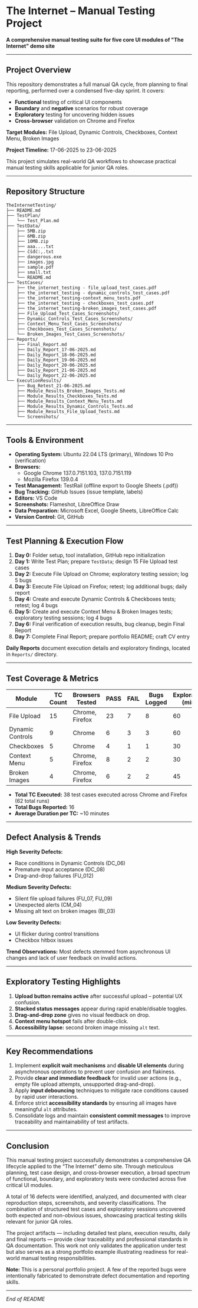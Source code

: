 # The Internet – Manual Testing Project

**A comprehensive manual testing suite for five core UI modules of "The Internet" demo site**

---

## Project Overview

This repository demonstrates a full manual QA cycle, from planning to final reporting, performed over a condensed five-day sprint. It covers:

- **Functional** testing of critical UI components
- **Boundary** and **negative** scenarios for robust coverage
- **Exploratory** testing for uncovering hidden issues
- **Cross-browser** validation on Chrome and Firefox

**Target Modules:** File Upload, Dynamic Controls, Checkboxes, Context Menu, Broken Images

**Project Timeline:** 17-06-2025 to 23-06-2025

This project simulates real-world QA workflows to showcase practical manual testing skills applicable for junior QA roles.

---

## Repository Structure

```
TheInternetTesting/
├── README.md
├── TestPlan/
│   └── Test_Plan.md
├── TestData/
│   ├── 5MB.zip
│   ├── 6MB.zip
│   ├── 10MB.zip
│   ├── aaa....txt
│   ├── čšđć:,.txt
│   ├── dangerous.exe
│   ├── images.jpg
│   ├── sample.pdf
│   ├── small.txt
│   └── README.md
├── TestCases/
│   ├── the_internet_testing - file_upload_test_cases.pdf
│   ├── the_internet_testing - dynamic_controls_test_cases.pdf
│   ├── the_internet_testing-context_menu_tests.pdf
│   ├── the_internet_testing - checkboxes_test_cases.pdf
│   ├── the_internet_testing-broken_images_test_cases.pdf
│   ├── File_Upload_Test_Cases_Screenshots/
│   ├── Dynamic_Controls_Test_Cases_Screenshots/
│   ├── Context_Menu_Test_Cases_Screenshots/
│   ├── Checkboxes_Test_Cases_Screenshots/
│   └── Broken_Images_Test_Cases_Screenshots/
├── Reports/
│   ├── Final_Report.md
│   ├── Daily_Report_17-06-2025.md
│   ├── Daily_Report_18-06-2025.md
│   ├── Daily_Report_19-06-2025.md
│   ├── Daily_Report_20-06-2025.md
│   ├── Daily_Report_21-06-2025.md
│   └── Daily_Report_22-06-2025.md
└── ExecutionResults/
    ├── Bug_Retest_21-06-2025.md
    ├── Module_Results_Broken_Images_Tests.md
    ├── Module_Results_Checkboxes_Tests.md
    ├── Module_Results_Context_Menu_Tests.md
    ├── Module_Results_Dynamic_Controls_Tests.md
    ├── Module_Results_File_Upload_Tests.md
    └── Screenshots/

```

---

## Tools & Environment

- **Operating System:** Ubuntu 22.04 LTS (primary), Windows 10 Pro (verification)
- **Browsers:**
  - Google Chrome 137.0.7151.103, 137.0.7151.119
  - Mozilla Firefox 139.0.4
- **Test Management:** TestRail (offline export to Google Sheets (.pdf))
- **Bug Tracking:** GitHub Issues (issue template, labels)
- **Editors:** VS Code
- **Screenshots:** Flameshot, LibreOffice Draw
- **Data Preparation:** Microsoft Excel, Google Sheets, LibreOffice Calc
- **Version Control:** Git, GitHub

---

## Test Planning & Execution Flow

1. **Day 0:** Folder setup, tool installation, GitHub repo initialization
2. **Day 1:** Write Test Plan; prepare `TestData`; design 15 File Upload test cases
3. **Day 2:** Execute File Upload on Chrome; exploratory testing session; log 5 bugs
4. **Day 3:** Execute File Upload on Firefox; retest; log additional bugs; daily report
5. **Day 4:** Create and execute Dynamic Controls & Checkboxes tests; retest; log 4 bugs
6. **Day 5:** Create and execute Context Menu & Broken Images tests; exploratory testing sessions; log 4 bugs
7. **Day 6:** Final verification of execution results, bug cleanup, begin Final Report
8. **Day 7:** Complete Final Report; prepare portfolio README; craft CV entry

**Daily Reports** document execution details and exploratory findings, located in `Reports/` directory.

---

## Test Coverage & Metrics

| Module           | TC Count | Browsers Tested | PASS | FAIL | Bugs Logged | Exploratory (min) |
| ---------------- | -------- | --------------- | ---- | ---- | ----------- | ----------------- |
| File Upload      | 15       | Chrome, Firefox | 23   | 7    | 8           | 60                |
| Dynamic Controls | 9        | Chrome          | 6    | 3    | 3           | 60                |
| Checkboxes       | 5        | Chrome          | 4    | 1    | 1           | 30                |
| Context Menu     | 5        | Chrome, Firefox | 8    | 2    | 2           | 30                |
| Broken Images    | 4        | Chrome, Firefox | 6    | 2    | 2           | 45                |

- **Total TC Executed:** 38 test cases executed across Chrome and Firefox (62 total runs)
- **Total Bugs Reported:** 16
- **Average Duration per TC:** \~10 minutes

---

## Defect Analysis & Trends

**High Severity Defects:**

- Race conditions in Dynamic Controls (DC\_06)
- Premature input acceptance (DC\_08)
- Drag-and-drop failures (FU\_012)

**Medium Severity Defects:**

- Silent file upload failures (FU\_07, FU\_09)
- Unexpected alerts (CM\_04)
- Missing alt text on broken images (BI\_03)

**Low Severity Defects:**

- UI flicker during control transitions
- Checkbox hitbox issues

**Trend Observations:** Most defects stemmed from asynchronous UI changes and lack of user feedback on invalid actions.

---

## Exploratory Testing Highlights

1. **Upload button remains active** after successful upload – potential UX confusion.
2. **Stacked status messages** appear during rapid enable/disable toggles.
3. **Drag-and-drop zone** gives no visual feedback on drop.
4. **Context menu hotspot** fails after double-click.
5. **Accessibility lapse:** second broken image missing `alt` text.

---

## Key Recommendations

1. Implement **explicit wait mechanisms** and **disable UI elements** during asynchronous operations to prevent user confusion and flakiness.
2. Provide **clear and immediate feedback** for invalid user actions (e.g., empty file upload attempts, unsupported drag-and-drop).
3. Apply **input debouncing** techniques to mitigate race conditions caused by rapid user interactions.
4. Enforce strict **accessibility standards** by ensuring all images have meaningful `alt` attributes.
5. Consolidate logs and maintain **consistent commit messages** to improve traceability and maintainability of test artifacts.

---

## Conclusion

This manual testing project successfully demonstrates a comprehensive QA lifecycle applied to the “The Internet” demo site. Through meticulous planning, test case design, and cross-browser execution, a broad spectrum of functional, boundary, and exploratory tests were conducted across five critical UI modules.

A total of 16 defects were identified, analyzed, and documented with clear reproduction steps, screenshots, and severity classifications. The combination of structured test cases and exploratory sessions uncovered both expected and non-obvious issues, showcasing practical testing skills relevant for junior QA roles.

The project artifacts — including detailed test plans, execution results, daily and final reports — provide clear traceability and professional standards in QA documentation. This work not only validates the application under test but also serves as a strong portfolio example illustrating readiness for real-world manual testing responsibilities.

**Note:** This is a personal portfolio project. A few of the reported bugs were intentionally fabricated to demonstrate defect documentation and reporting skills.

---

*End of README*
